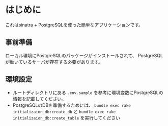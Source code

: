 #  はじめに
これはsinatra + PostgreSQLを使った簡単なアプリケーションです。

## 事前準備
ローカル環境にPostgreSQLのパッケージがインストールされて、
PostgreSQLが動いているサーバが存在する必要があります。

## 環境設定
- ルートディレクトリにある `.env.sample` を参考に環境変数にPostgreSQLの情報を記載してください。
- PostgreSQLのDBを準備するためには、 `bundle exec rake initializaion_db:create_db` と `bundle exec rake initializaion_db:create_table` を実行してください

